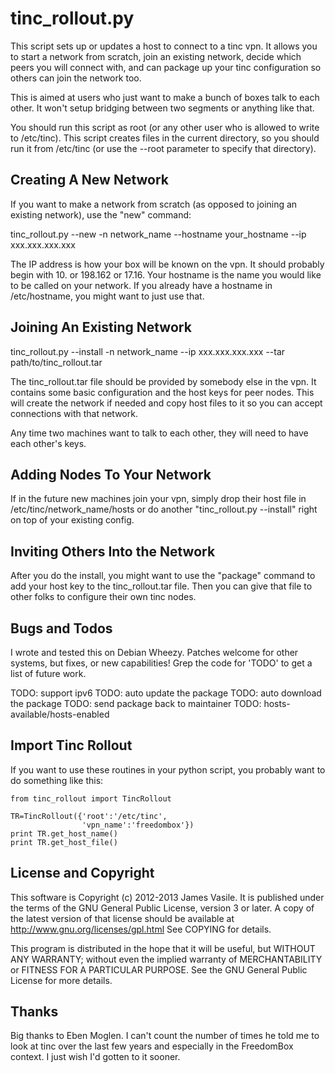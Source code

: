
tinc_rollout.py
============

This script sets up or updates a host to connect to a tinc vpn.  It
allows you to start a network from scratch, join an existing network,
decide which peers you will connect with, and can package up your tinc
configuration so others can join the network too.

This is aimed at users who just want to make a bunch of boxes talk to
each other.  It won't setup bridging between two segments or anything
like that.

You should run this script as root (or any other user who is allowed
to write to /etc/tinc).  This script creates files in the current
directory, so you should run it from /etc/tinc (or use the --root
parameter to specify that directory).

Creating A New Network
----------------------

If you want to make a network from scratch (as opposed to joining an
existing network), use the "new" command:

tinc_rollout.py --new -n network_name --hostname your_hostname --ip xxx.xxx.xxx.xxx

The IP address is how your box will be known on the vpn.  It should
probably begin with 10. or 198.162 or 17.16.  Your hostname is the
name you would like to be called on your network.  If you already have
a hostname in /etc/hostname, you might want to just use that.

Joining An Existing Network
---------------------------

tinc_rollout.py --install -n network_name --ip xxx.xxx.xxx.xxx --tar path/to/tinc_rollout.tar

The tinc_rollout.tar file should be provided by somebody else in the
vpn.  It contains some basic configuration and the host keys for peer
nodes.  This will create the network if needed and copy host files to
it so you can accept connections with that network.

Any time two machines want to talk to each other, they will need to
have each other's keys.

Adding Nodes To Your Network
----------------------------

If in the future new machines join your vpn, simply drop their
host file in /etc/tinc/network_name/hosts or do another "tinc_rollout.py
--install" right on top of your existing config.

Inviting Others Into the Network
--------------------------------

After you do the install, you might want to use the "package" command
to add your host key to the tinc_rollout.tar file.  Then you can give
that file to other folks to configure their own tinc nodes.


Bugs and Todos
--------------

I wrote and tested this on Debian Wheezy.  Patches welcome for other
systems, but fixes, or new capabilities!  Grep the code for 'TODO' to
get a list of future work.

TODO: support ipv6
TODO: auto update the package
TODO: auto download the package
TODO: send package back to maintainer
TODO: hosts-available/hosts-enabled

Import Tinc Rollout
-------------------

If you want to use these routines in your python script, you probably
want to do something like this:

    from tinc_rollout import TincRollout

    TR=TincRollout({'root':'/etc/tinc',
                    'vpn_name':'freedombox'})
    print TR.get_host_name()
    print TR.get_host_file()



License and Copyright
---------------------

This software is Copyright (c) 2012-2013 James Vasile.  It is
published under the terms of the GNU General Public License, version 3
or later.  A copy of the latest version of that license should be
available at http://www.gnu.org/licenses/gpl.html See COPYING for
details.

This program is distributed in the hope that it will be useful, but
WITHOUT ANY WARRANTY; without even the implied warranty of
MERCHANTABILITY or FITNESS FOR A PARTICULAR PURPOSE.  See the GNU
General Public License for more details.

Thanks
------

Big thanks to Eben Moglen.  I can't count the number of times he told
me to look at tinc over the last few years and especially in the
FreedomBox context.  I just wish I'd gotten to it sooner.
